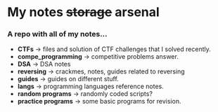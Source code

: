 # My notes ~~storage~~ arsenal 
 ### A repo with all of my notes...

- **CTFs** -> files and solution of CTF challenges that I solved recently.
- **compe_programming** -> competitive problems answer.
- **DSA** -> DSA notes
- **reversing** -> crackmes, notes, guides related to reversing
- **guides** -> guides on different stuff.
- **langs** -> programming languages reference notes.
- **random programs** -> randomly coded scripts?
- **practice programs** -> some basic programs for revision.
